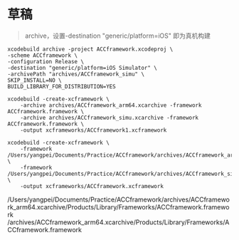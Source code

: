 # 草稿


> archive，设置-destination "generic/platform=iOS" 即为真机构建
```
xcodebuild archive -project ACCframework.xcodeproj \
-scheme ACCframework \
-configuration Release \
-destination "generic/platform=iOS Simulator" \
-archivePath "archives/ACCframework_simu" \
SKIP_INSTALL=NO \
BUILD_LIBRARY_FOR_DISTRIBUTION=YES
```

```
xcodebuild -create-xcframework \
    -archive archives/ACCframework_arm64.xcarchive -framework ACCframework.framework \
    -archive archives/ACCframework_simu.xcarchive -framework ACCframework.framework \
    -output xcframeworks/ACCframework1.xcframework

xcodebuild -create-xcframework \
    -framework /Users/yangpei/Documents/Practice/ACCframework/archives/ACCframework_arm64.xcarchive/Products/Library/Frameworks/ACCframework.framework \
    -framework /Users/yangpei/Documents/Practice/ACCframework/archives/ACCframework_simu.xcarchive/Products/Library/Frameworks/ACCframework.framework \
    -output xcframeworks/ACCframework.xcframework
```

/Users/yangpei/Documents/Practice/ACCframework/archives/ACCframework_arm64.xcarchive/Products/Library/Frameworks/ACCframework.framework
/archives/ACCframework_arm64.xcarchive/Products/Library/Frameworks/ACCframework.framework
